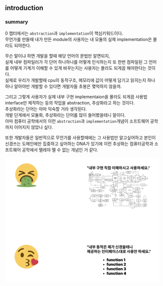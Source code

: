 ## introduction

### summary
0 챕터에서는 `abstraction`과 `implementation`이 핵심키워드이다.  
무언가를 만들때 내가 만든 module의 사용자는 내 모듈의 실제 implementation은 몰라도 되야한다.  

무슨 말이냐 하면 개발을 할때 해당 언어의 문법만 알면되지,  
실제 내부 컴파일러가 각 단어 하나하나를 어떻게 인식하는지 또 한번 컴파일된 그 언어를 어떻게 기계가 이해할 수 있게 바꾸는지는 사용자는 몰라도 되게끔 해야한다는 것이다.  
실제로 우리가 개발할때 cpu의 동작구조, 메모리에 값이 어떻게 담기고 읽히는지 하나하나 알아야만 개발할 수 있다면 개발자들 초봉은 몇억하지 않을까.  

그리고 그렇게 사용자가 실제 내부 구현 implementaion을 몰라도 되게끔 사용법 interface만 제작하는 등의 작업을 abstraction, 추상화라고 하는 것이다.  
추상화라는 단어는 아마 익숙할 거라 생각된다.  
개발 단게에서 모듈화, 추상화라는 단어를 많이 들어봤을테니 말이다.  
아마 컴퓨터 공학에서의 이런 `abstraction`과 `implementation`개념이 소프트웨어 공학 까지 이어지지 않았나 싶다.

또한 개발자들은 일반적으로 무언가를 사용할때에는 그 사용법만 알고싶어하고 본인이 신경쓰는 도메인에만 집중하고 싶어하는 DNA가 있기에 이런 추상화는 컴퓨터공학과 소프트웨어 공학에서 뗄레야 뗄 수 없는 개념인 거 같다.

![Alt text](kdh_imgs/image1.png)